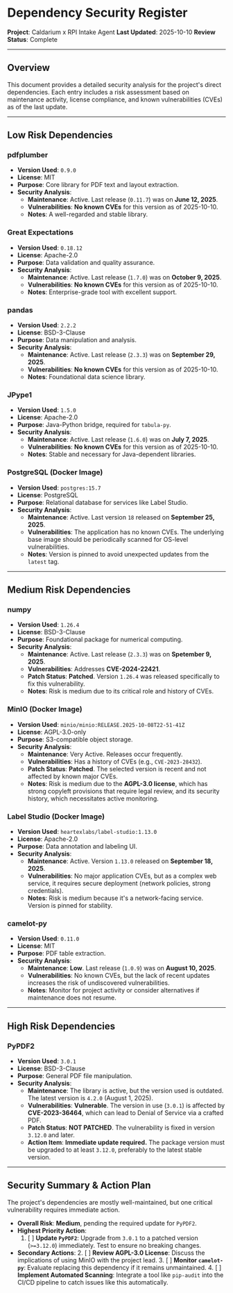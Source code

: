# Dependency Security Register

**Project**: Caldarium x RPI Intake Agent
**Last Updated**: 2025-10-10
**Review Status**: Complete

---

## Overview

This document provides a detailed security analysis for the project's direct dependencies. Each entry includes a risk assessment based on maintenance activity, license compliance, and known vulnerabilities (CVEs) as of the last update.

---

## Low Risk Dependencies

### pdfplumber
* **Version Used**: `0.9.0`
* **License**: MIT
* **Purpose**: Core library for PDF text and layout extraction.
* **Security Analysis**:
    * **Maintenance**: Active. Last release (`0.11.7`) was on **June 12, 2025**.
    * **Vulnerabilities**: **No known CVEs** for this version as of 2025-10-10.
    * **Notes**: A well-regarded and stable library.

### Great Expectations
* **Version Used**: `0.18.12`
* **License**: Apache-2.0
* **Purpose**: Data validation and quality assurance.
* **Security Analysis**:
    * **Maintenance**: Active. Last release (`1.7.0`) was on **October 9, 2025**.
    * **Vulnerabilities**: **No known CVEs** for this version as of 2025-10-10.
    * **Notes**: Enterprise-grade tool with excellent support.

### pandas
* **Version Used**: `2.2.2`
* **License**: BSD-3-Clause
* **Purpose**: Data manipulation and analysis.
* **Security Analysis**:
    * **Maintenance**: Active. Last release (`2.3.3`) was on **September 29, 2025**.
    * **Vulnerabilities**: **No known CVEs** for this version as of 2025-10-10.
    * **Notes**: Foundational data science library.

### JPype1
* **Version Used**: `1.5.0`
* **License**: Apache-2.0
* **Purpose**: Java-Python bridge, required for `tabula-py`.
* **Security Analysis**:
    * **Maintenance**: Active. Last release (`1.6.0`) was on **July 7, 2025**.
    * **Vulnerabilities**: **No known CVEs** for this version as of 2025-10-10.
    * **Notes**: Stable and necessary for Java-dependent libraries.

### PostgreSQL (Docker Image)
* **Version Used**: `postgres:15.7`
* **License**: PostgreSQL
* **Purpose**: Relational database for services like Label Studio.
* **Security Analysis**:
    * **Maintenance**: Active. Last version `18` released on **September 25, 2025**.
    * **Vulnerabilities**: The application has no known CVEs. The underlying base image should be periodically scanned for OS-level vulnerabilities.
    * **Notes**: Version is pinned to avoid unexpected updates from the `latest` tag.

---

## Medium Risk Dependencies

### numpy
* **Version Used**: `1.26.4`
* **License**: BSD-3-Clause
* **Purpose**: Foundational package for numerical computing.
* **Security Analysis**:
    * **Maintenance**: Active. Last release (`2.3.3`) was on **Spetember 9, 2025**.
    * **Vulnerabilities**: Addresses **CVE-2024-22421**.
    * **Patch Status**: **Patched**. Version `1.26.4` was released specifically to fix this vulnerability.
    * **Notes**: Risk is medium due to its critical role and history of CVEs.

### MinIO (Docker Image)
* **Version Used**: `minio/minio:RELEASE.2025-10-08T22-51-41Z`
* **License**: AGPL-3.0-only
* **Purpose**: S3-compatible object storage.
* **Security Analysis**:
    * **Maintenance**: Very Active. Releases occur frequently.
    * **Vulnerabilities**: Has a history of CVEs (e.g., `CVE-2023-28432`).
    * **Patch Status**: **Patched**. The selected version is recent and not affected by known major CVEs.
    * **Notes**: Risk is medium due to the **AGPL-3.0 license**, which has strong copyleft provisions that require legal review, and its security history, which necessitates active monitoring.

### Label Studio (Docker Image)
* **Version Used**: `heartexlabs/label-studio:1.13.0`
* **License**: Apache-2.0
* **Purpose**: Data annotation and labeling UI.
* **Security Analysis**:
    * **Maintenance**: Active. Version `1.13.0` released on **September 18, 2025**.
    * **Vulnerabilities**: No major application CVEs, but as a complex web service, it requires secure deployment (network policies, strong credentials).
    * **Notes**: Risk is medium because it's a network-facing service. Version is pinned for stability.

### camelot-py
* **Version Used**: `0.11.0`
* **License**: MIT
* **Purpose**: PDF table extraction.
* **Security Analysis**:
    * **Maintenance**: **Low**. Last release (`1.0.9`) was on **August 10, 2025**.
    * **Vulnerabilities**: No known CVEs, but the lack of recent updates increases the risk of undiscovered vulnerabilities.
    * **Notes**: Monitor for project activity or consider alternatives if maintenance does not resume.

---

## High Risk Dependencies

### PyPDF2
* **Version Used**: `3.0.1`
* **License**: BSD-3-Clause
* **Purpose**: General PDF file manipulation.
* **Security Analysis**:
    * **Maintenance**: The library is active, but the version used is outdated. The latest version is `4.2.0` (August 1, 2025).
    * **Vulnerabilities**: **Vulnerable**. The version in use (`3.0.1`) is affected by **CVE-2023-36464**, which can lead to Denial of Service via a crafted PDF.
    * **Patch Status**: **NOT PATCHED**. The vulnerability is fixed in version `3.12.0` and later.
    * **Action Item**: **Immediate update required.** The package version must be upgraded to at least `3.12.0`, preferably to the latest stable version.

---

## Security Summary & Action Plan

The project's dependencies are mostly well-maintained, but one critical vulnerability requires immediate action.

* **Overall Risk**: **Medium**, pending the required update for `PyPDF2`.
* **Highest Priority Action**:
    1.  [ ] **Update `PyPDF2`**: Upgrade from `3.0.1` to a patched version (`>=3.12.0`) immediately. Test to ensure no breaking changes.
* **Secondary Actions**:
    2.  [ ] **Review AGPL-3.0 License**: Discuss the implications of using MinIO with the project lead.
    3.  [ ] **Monitor `camelot-py`**: Evaluate replacing this dependency if it remains unmaintained.
    4.  [ ] **Implement Automated Scanning**: Integrate a tool like `pip-audit` into the CI/CD pipeline to catch issues like this automatically.